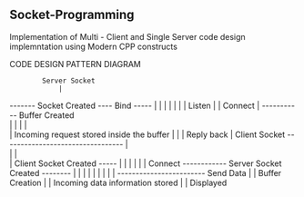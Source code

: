 ## Socket-Programming

Implementation of Multi - Client and Single Server code design implemntation using Modern CPP constructs

CODE DESIGN PATTERN DIAGRAM

            Server Socket
                |
  ------- Socket Created  ---- Bind -----
   |                                  |
   |                                  |
   |                                  |
   |                               Listen
   |                                  |
Connect                               | ----------- Buffer Created  
   |                                                    |
   |                                                    |                                                
   |                                    Incoming request stored inside the buffer
   |                                                    |
   |                                                 Reply back
   |    Client Socket --------------------------------- |                           
   |         |  
   |     Client Socket Created -----
   |                            |
   |                            |
   |                            |
Connect ------------  Server Socket Created --------
   |                            |                  |
   |                            |                  |
   |                            |                  |
   ------------------------ Send Data              |
                                                   |
                                                Buffer Creation
                                                      |
                                                      |
                                        Incoming data information stored
                                                      |
                                                      |
                                                  Displayed